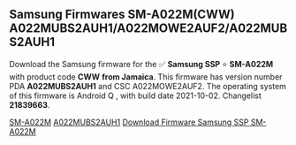<h2>Samsung Firmwares SM-A022M(CWW) A022MUBS2AUH1/A022MOWE2AUF2/A022MUBS2AUH1</h2>
Download the Samsung firmware for the ✅ <strong>Samsung SSP </strong> ⭐ <strong>SM-A022M</strong> with product code <strong>CWW</strong> <strong> from Jamaica</strong>. This firmware has version number PDA <strong>A022MUBS2AUH1</strong> and CSC A022MOWE2AUF2. The operating system of this firmware is Android Q , with build date 2021-10-02. Changelist <strong>21839663</strong>.


[SM-A022M](https://samfirm.shop/samsung/model/SM-A022M)
[A022MUBS2AUH1](https://samfirm.shop/samsung/pda/A022MUBS2AUH1)
[Download Firmware Samsung SSP SM-A022M](https://samfirm.shop/samsung/firmware/462414)
